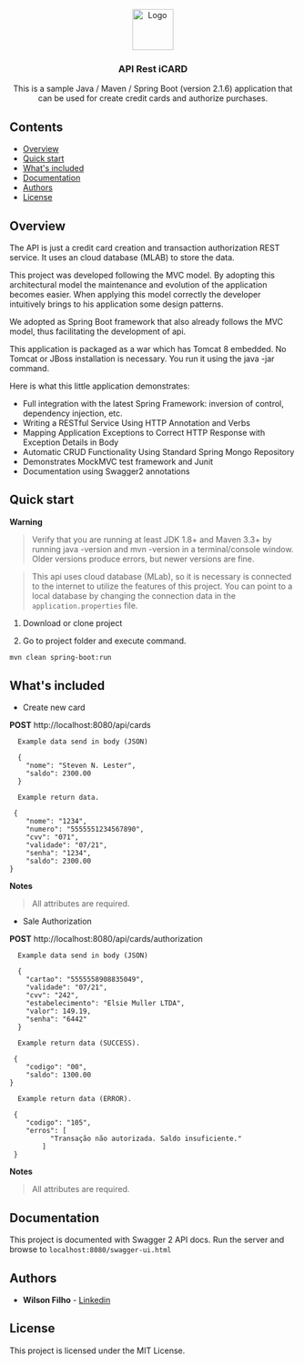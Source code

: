 <p align="center">
  <a href="https://spring.io/">
    <img src="https://spring.io/img/homepage/icon-spring-boot.svg" alt="Logo" width=72 height=72>
  </a>

  <h3 align="center">API Rest iCARD</h3>

  <p align="center">
    This is a sample Java / Maven / Spring Boot (version 2.1.6) application that can be used for create credit cards and authorize purchases.
  </p>
</p>

## Contents

- [Overview](#overview)
- [Quick start](#quick-start)
- [What's included](#whats-included)
- [Documentation](#documentation)
- [Authors](#authors)
- [License](#license)


## Overview


The API is just a credit card creation and transaction authorization REST service. It uses an cloud database (MLAB) to store the data.

This project was developed following the MVC model. By adopting this architectural model the maintenance and evolution of the application becomes easier. When applying this model correctly the developer intuitively brings to his application some design patterns.

We adopted as Spring Boot framework that also already follows the MVC model, thus facilitating the development of api.

This application is packaged as a war which has Tomcat 8 embedded. No Tomcat or JBoss installation is necessary. You run it using the java -jar command.

Here is what this little application demonstrates:

- Full integration with the latest Spring Framework: inversion of control, dependency injection, etc.
- Writing a RESTful Service Using HTTP Annotation and Verbs
- Mapping Application Exceptions to Correct HTTP Response with Exception Details in Body
- Automatic CRUD Functionality Using Standard Spring Mongo Repository
- Demonstrates MockMVC test framework and Junit 
- Documentation using Swagger2 annotations


## Quick start

**Warning**

> Verify that you are running at least JDK 1.8+ and Maven 3.3+ by running java -version and mvn -version in a terminal/console window. Older versions produce errors, but newer versions are fine.

> This api uses cloud database (MLab), so it is necessary is connected to the internet to utilize the features of this project. 
You can point to a local database by changing the connection data in the `application.properties` file.

1. Download or clone project

2. Go to project folder and execute command.
 ```bash
 mvn clean spring-boot:run
 ```
 

## What's included

* Create new card

**POST** http://localhost:8080/api/cards
```
  Example data send in body (JSON)
  
  {
    "nome": "Steven N. Lester",
    "saldo": 2300.00
  }
```

```
  Example return data.
  
 {
    "nome": "1234",
    "numero": "5555551234567890",
    "cvv": "071",
    "validade": "07/21",
    "senha": "1234",
    "saldo": 2300.00
}
```

**Notes**
> All attributes are required.

* Sale Authorization

**POST** http://localhost:8080/api/cards/authorization
```
  Example data send in body (JSON)
  
  {
    "cartao": "5555558908835049",
    "validade": "07/21",
    "cvv": "242",
    "estabelecimento": "Elsie Muller LTDA",
    "valor": 149.19,
    "senha": "6442"
  }
```

```
  Example return data (SUCCESS).
  
 {
    "codigo": "00",
    "saldo": 1300.00
}
```

```
  Example return data (ERROR).
  
 {
    "codigo": "105",
    "erros": [
          "Transação não autorizada. Saldo insuficiente."
        ]
 }
```

**Notes**
> All attributes are required.


## Documentation

This project is documented with Swagger 2 API docs. Run the server and browse to `localhost:8080/swagger-ui.html`


## Authors

* **Wilson Filho**  - [Linkedin](https://www.linkedin.com/in/wilson-filho-4424b5bb)

## License

This project is licensed under the MIT License.
